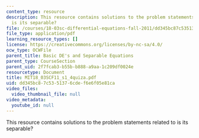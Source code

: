 ```yaml
---
content_type: resource
description: This resource contains solutions to the problem statements related to
  is its separable?
file: /courses/18-03sc-differential-equations-fall-2011/dd345bc87c5351376cdef6e6f05e81ca_MIT18_03SCF11_s1_4quiza.pdf
file_type: application/pdf
learning_resource_types: []
license: https://creativecommons.org/licenses/by-nc-sa/4.0/
ocw_type: OCWFile
parent_title: Basic DE's and Separable Equations
parent_type: CourseSection
parent_uid: 2f7fcab3-b55b-b888-a9aa-1c209df0024e
resourcetype: Document
title: MIT18_03SCF11_s1_4quiza.pdf
uid: dd345bc8-7c53-5137-6cde-f6e6f05e81ca
video_files:
  video_thumbnail_file: null
video_metadata:
  youtube_id: null
---
```

This resource contains solutions to the problem statements related to is its separable?